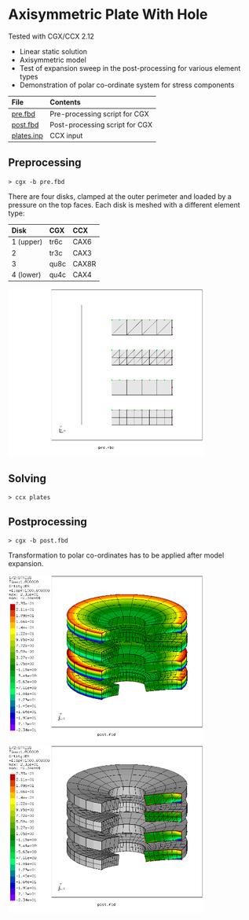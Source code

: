 # Axisymmetric Plate With Hole
Tested with CGX/CCX 2.12

+ Linear static solution
+ Axisymmetric model
+ Test of expansion sweep in the post-processing for various element types
+ Demonstration of polar co-ordinate system for stress components

File                    | Contents    
 :-------------         | :-------------
 [pre.fbd](pre.fbd)     | Pre-processing script for CGX     
 [post.fbd](post.fbd)   | Post-processing script for CGX
 [plates.inp](plates.inp) | CCX input

## Preprocessing
```
> cgx -b pre.fbd
```
There are four disks, clamped at the outer perimeter and loaded by a pressure on the top faces. Each disk is meshed with a different element type:

Disk |CGX | CCX
:-- |:-- | :--
1 (upper)|tr6c |CAX6
2|tr3c | CAX3
3|qu8c | CAX8R
4 (lower)|qu4c | CAX4

<img src="mesh.png" width="400" title="Disks with different element types. Centerline added just for clarity">

## Solving
```
> ccx plates
```

## Postprocessing
```
> cgx -b post.fbd
```
Transformation to polar co-ordinates has to be applied after model expansion.

<img src="polar.png" width="400" title="Expanded model, radial normal stress SRR"><img src="2D3D.png" width="400" title="Expanded model with just the base region coloured">
